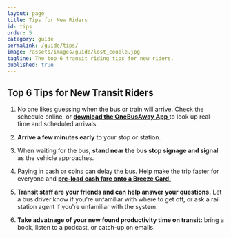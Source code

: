 ```yaml
---
layout: page
title: Tips for New Riders
id: tips
order: 5
category: guide
permalink: /guide/tips/
image: /assets/images/guide/lost_couple.jpg
tagline: The top 6 transit riding tips for new riders.
published: true
---
```


## Top 6 Tips for New Transit Riders

1.  No one likes guessing when the bus or train will arrive.  Check the schedule online, or <a href="http://atltransit.org/guide/safety/#real-time-info"> **download the OneBusAway App** </a> to look up real-time and scheduled arrivals.

2.  **Arrive a few minutes early** to your stop or station.

3.  When waiting for the bus, **stand near the bus stop signage and signal** as the vehicle approaches.

4.  Paying in cash or coins can delay the bus.  Help make the trip faster for everyone and <a href="http://www.breezecard.com/"> **pre-load cash fare onto a Breeze Card.** </a>

5.  **Transit staff are your friends and can help answer your questions.**  Let a bus driver know if you're unfamiliar with where to get off, or ask a rail station agent if you're unfamiliar with the system.

6.  **Take advatnage of your new found productivity time on transit:** bring a book, listen to a podcast, or catch-up on emails.

